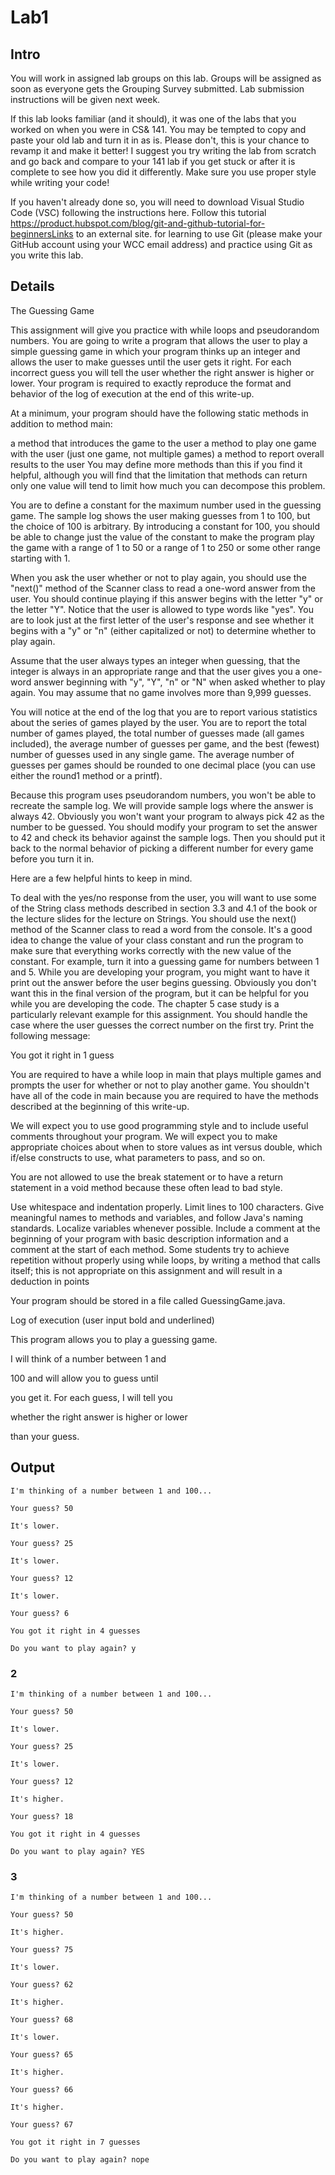 # Lab1
## Intro
You will work in assigned lab groups on this lab. Groups will be assigned as soon as everyone gets the Grouping Survey submitted. Lab submission instructions will be given next week. 

If this lab looks familiar (and it should), it was one of the labs that you worked on when you were in CS& 141. You may be tempted to copy and paste your old lab and turn it in as is. Please don't, this is your chance to revamp it and make it better! I suggest you try writing the lab from scratch and go back and compare to your 141 lab if you get stuck or after it is complete to see how you did it differently. Make sure you use proper style while writing your code!

If you haven't already done so, you will need to download Visual Studio Code (VSC) following the instructions here. Follow this tutorial https://product.hubspot.com/blog/git-and-github-tutorial-for-beginnersLinks to an external site. for learning to use Git (please make your GitHub account using your WCC email address) and practice using Git as you write this lab.

## Details
The Guessing Game 

This assignment will give you practice with while loops and pseudorandom numbers. You are going to write a program that allows the user to play a simple guessing game in which your program thinks up an integer and allows the user to make guesses until the user gets it right. For each incorrect guess you will tell the user whether the right answer is higher or lower. Your program is required to exactly reproduce the format and behavior of the log of execution at the end of this write-up.

At a minimum, your program should have the following static methods in addition to method main:

a method that introduces the game to the user
a method to play one game with the user (just one game, not multiple games)
a method to report overall results to the user
You may define more methods than this if you find it helpful, although you will find that the limitation that methods can return only one value will tend to limit how much you can decompose this problem.

You are to define a constant for the maximum number used in the guessing game. The sample log shows the user making guesses from 1 to 100, but the choice of 100 is arbitrary. By introducing a constant for 100, you should be able to change just the value of the constant to make the program play the game with a range of 1 to 50 or a range of 1 to 250 or some other range starting with 1.

When you ask the user whether or not to play again, you should use the "next()" method of the Scanner class to read a one-word answer from the user. You should continue playing if this answer begins with the letter "y" or the letter "Y". Notice that the user is allowed to type words like "yes". You are to look just at the first letter of the user's response and see whether it begins with a "y" or "n" (either capitalized or not) to determine whether to play again.

Assume that the user always types an integer when guessing, that the integer is always in an appropriate range and that the user gives you a one-word answer beginning with "y", "Y", "n" or "N" when asked whether to play again. You may assume that no game involves more than 9,999 guesses.

You will notice at the end of the log that you are to report various statistics about the series of games played by the user. You are to report the total number of games played, the total number of guesses made (all games included), the average number of guesses per game, and the best (fewest) number of guesses used in any single game. The average number of guesses per games should be rounded to one decimal place (you can use either the round1 method or a printf).

Because this program uses pseudorandom numbers, you won't be able to recreate the sample log. We will provide sample logs where the answer is always 42. Obviously you won't want your program to always pick 42 as the number to be guessed. You should modify your program to set the answer to 42 and check its behavior against the sample logs. Then you should put it back to the normal behavior of picking a different number for every game before you turn it in.

Here are a few helpful hints to keep in mind.

To deal with the yes/no response from the user, you will want to use some of the String class methods described in section 3.3 and 4.1 of the book or the lecture slides for the lecture on Strings. You should use the next() method of the Scanner class to read a word from the console.
It's a good idea to change the value of your class constant and run the program to make sure that everything works correctly with the new value of the constant. For example, turn it into a guessing game for numbers between 1 and 5.
While you are developing your program, you might want to have it print out the answer before the user begins guessing. Obviously you don't want this in the final version of the program, but it can be helpful for you while you are developing the code.
The chapter 5 case study is a particularly relevant example for this assignment.
You should handle the case where the user guesses the correct number on the first try. Print the following message:

You got it right in 1 guess

You are required to have a while loop in main that plays multiple games and prompts the user for whether or not to play another game. You shouldn't have all of the code in main because you are required to have the methods described at the beginning of this write-up.

We will expect you to use good programming style and to include useful comments throughout your program. We will expect you to make appropriate choices about when to store values as int versus double, which if/else constructs to use, what parameters to pass, and so on.

You are not allowed to use the break statement or to have a return statement in a void method because these often lead to bad style.

Use whitespace and indentation properly. Limit lines to 100 characters. Give meaningful names to methods and variables, and follow Java's naming standards. Localize variables whenever possible. Include a comment at the beginning of your program with basic description information and a comment at the start of each method. Some students try to achieve repetition without properly using while loops, by writing a method that calls itself; this is not appropriate on this assignment and will result in a deduction in points

Your program should be stored in a file called GuessingGame.java.

Log of execution (user input bold and underlined)

This program allows you to play a guessing game.

I will think of a number between 1 and

100 and will allow you to guess until

you get it. For each guess, I will tell you

whether the right answer is higher or lower

than your guess.

## Output 
```
I'm thinking of a number between 1 and 100...

Your guess? 50

It's lower.

Your guess? 25

It's lower.

Your guess? 12

It's lower.

Your guess? 6

You got it right in 4 guesses

Do you want to play again? y
```

### 2
```
I'm thinking of a number between 1 and 100...

Your guess? 50

It's lower.

Your guess? 25

It's lower.

Your guess? 12

It's higher.

Your guess? 18

You got it right in 4 guesses

Do you want to play again? YES
```

### 3 
```
I'm thinking of a number between 1 and 100...

Your guess? 50

It's higher.

Your guess? 75

It's lower.

Your guess? 62

It's higher.

Your guess? 68

It's lower.

Your guess? 65

It's higher.

Your guess? 66

It's higher.

Your guess? 67

You got it right in 7 guesses

Do you want to play again? nope
```


 
